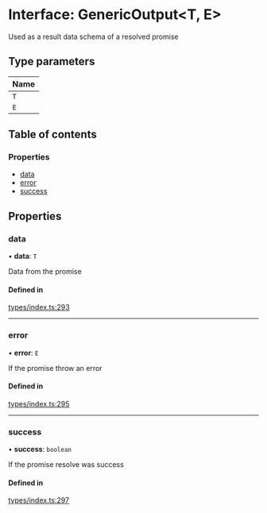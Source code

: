 # Interface: GenericOutput<T, E\>

Used as a result data schema of a resolved promise

## Type parameters

| Name |
| :------ |
| `T` |
| `E` |

## Table of contents

### Properties

- [data](GenericOutput.md#data)
- [error](GenericOutput.md#error)
- [success](GenericOutput.md#success)

## Properties

### data

• **data**: `T`

Data from the promise

#### Defined in

[types/index.ts:293](https://github.com/nevermined-io/react-components/blob/01310ab/catalog/src/types/index.ts#L293)

___

### error

• **error**: `E`

If the promise throw an error

#### Defined in

[types/index.ts:295](https://github.com/nevermined-io/react-components/blob/01310ab/catalog/src/types/index.ts#L295)

___

### success

• **success**: `boolean`

If the promise resolve was success

#### Defined in

[types/index.ts:297](https://github.com/nevermined-io/react-components/blob/01310ab/catalog/src/types/index.ts#L297)
